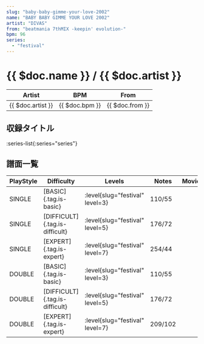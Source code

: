```yaml
---
slug: "baby-baby-gimme-your-love-2002"
name: "BABY BABY GIMME YOUR LOVE 2002"
artist: "DIVAS"
from: "beatmania 7thMIX -keepin' evolution-"
bpm: 96
series:
  - "festival"
---
```


# {{ $doc.name }} / {{ $doc.artist }}

|Artist|BPM|From|
|------|---|----|
|{{ $doc.artist }}|{{ $doc.bpm }}|{{ $doc.from }}|

## 収録タイトル

:series-list{:series="series"}

## 譜面一覧

|PlayStyle|Difficulty|Levels|Notes|Movie|
|---------|----------|------|-----|-----|
|SINGLE|[BASIC]{.tag.is-basic}|<div class="field is-grouped is-grouped-multiline"> :level{slug="festival" level=3}</div>|110/55||
|SINGLE|[DIFFICULT]{.tag.is-difficult}|<div class="field is-grouped is-grouped-multiline"> :level{slug="festival" level=5}</div>|176/72||
|SINGLE|[EXPERT]{.tag.is-expert}|<div class="field is-grouped is-grouped-multiline"> :level{slug="festival" level=7}</div>|254/44||
|DOUBLE|[BASIC]{.tag.is-basic}|<div class="field is-grouped is-grouped-multiline"> :level{slug="festival" level=3}</div>|110/55||
|DOUBLE|[DIFFICULT]{.tag.is-difficult}|<div class="field is-grouped is-grouped-multiline"> :level{slug="festival" level=5}</div>|176/72||
|DOUBLE|[EXPERT]{.tag.is-expert}|<div class="field is-grouped is-grouped-multiline"> :level{slug="festival" level=7}</div>|209/102||
